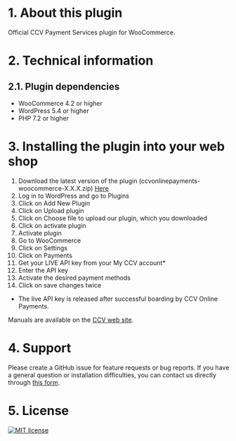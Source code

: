 # 1. About this plugin

Official CCV Payment Services plugin for WooCommerce.

# 2. Technical information

## 2.1. Plugin dependencies

- WooCommerce 4.2 or higher
- WordPress 5.4 or higher
- PHP 7.2 or higher

# 3. Installing the plugin into your web shop

1. Download the latest version of the plugin (ccvonlinepayments-woocommerce-X.X.X.zip)  [Here](https://github.com/CCV/ccvonlinepayments-woocommerce/releases/latest)
2. Log in to WordPress and go to Plugins
3. Click on Add New Plugin
4. Click on Upload plugin
5. Click on Choose file to upload our plugin, which you downloaded
6. Click on activate plugin
7. Activate plugin
8. Go to WooCommerce
9. Click on Settings
10. Click on Payments
11. Get your LIVE API key from your My CCV account*
12. Enter the API key
13. Activate the desired payment methods
14. Click on save changes twice

* The live API key is released after successful boarding by CCV Online Payments.
  
Manuals are available on the [CCV web site](https://www.ccv.eu/nl/service/support/handleidingen).

# 4. Support

Please create a GitHub issue for feature requests or bug reports. If you have a general question or installation difficulties, you can contact us directly through [this form](https://www.ccv.eu/nl/betaaloplossingen/betaaloplossingen-online/online-payments-voor-developers). 

# 5. License

[![MIT license](https://img.shields.io/github/license/CCV/ccvonlinepayments-woocommerce)](https://github.com/CCV/ccvonlinepayments-woocommerce/blob/master/LICENSE.txt)
